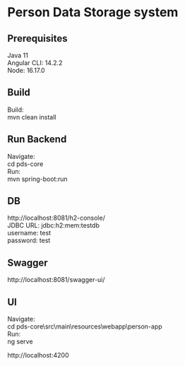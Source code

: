 # Person Data Storage system

## Prerequisites
Java 11
<br />
Angular CLI: 14.2.2
<br />
Node: 16.17.0

## Build
Build:
<br />
mvn clean install

## Run Backend
Navigate:
<br />
cd pds-core
<br />
Run:
<br />
mvn spring-boot:run

## DB
http://localhost:8081/h2-console/
<br />
JDBC URL: jdbc:h2:mem:testdb
<br />
username: test
<br />
password: test

## Swagger
http://localhost:8081/swagger-ui/

## UI
Navigate:
<br />
cd pds-core\src\main\resources\webapp\person-app
<br />
Run:
<br />
ng serve

http://localhost:4200